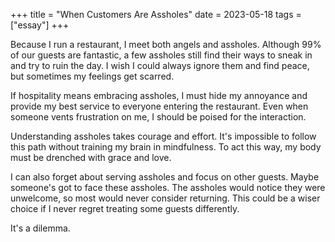 +++
title = "When Customers Are Assholes"
date = 2023-05-18
tags = ["essay"]
+++

Because I run a restaurant, I meet both angels and assholes. Although 99% of our guests are fantastic, a few assholes still find their ways to sneak in and try to ruin the day. I wish I could always ignore them and find peace, but sometimes my feelings get scarred.

If hospitality means embracing assholes, I must hide my annoyance and provide my best service to everyone entering the restaurant. Even when someone vents frustration on me, I should be poised for the interaction.

Understanding assholes takes courage and effort. It's impossible to follow this path without training my brain in mindfulness. To act this way, my body must be drenched with grace and love. 

I can also forget about serving assholes and focus on other guests. Maybe someone's got to face these assholes. The assholes would notice they were unwelcome, so most would never consider returning. This could be a wiser choice if I never regret treating some guests differently.

It's a dilemma.